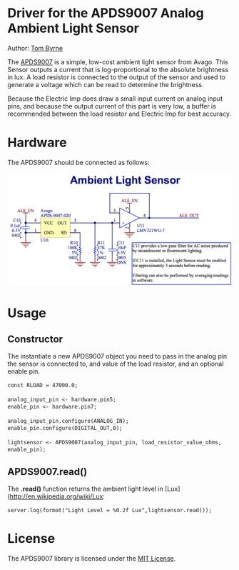 Driver for the APDS9007 Analog Ambient Light Sensor
===================================

Author: [Tom Byrne](https://github.com/ersatzavian/)

The [APDS9007](http://www.mouser.com/ds/2/38/V02-0512EN-4985.pdf) is a simple, low-cost ambient light sensor from Avago. This Sensor outputs a current that is log-proportional to the absolute brightness in lux. A load resistor is connected to the output of the sensor and used to generate a voltage which can be read to determine the brightness.

Because the Electric Imp does draw a small input current on analog input pins, and because the output current of this part is very low, a buffer is recommended between the load resistor and Electric Imp for best accuracy.

# Hardware
The APDS9007 should be connected as follows:

![APDS9007 Circuit](./circuit.png)

# Usage

## Constructor
The instantiate a new APDS9007 object you need to pass in the analog pin the sensor is connected to, and value of the load resistor, and an optional enable pin.

```squirrel
const RLOAD = 47000.0;

analog_input_pin <- hardware.pin5;
enable_pin <- hardware.pin7;

analog_input_pin.configure(ANALOG_IN);
enable_pin.configure(DIGITAL_OUT,0);

lightsensor <- APDS9007(analog_input_pin, load_resistor_value_ohms, enable_pin);
```

## APDS9007.read()
The **.read()** function returns the ambient light level in [Lux](http://en.wikipedia.org/wiki/Lux:

```squirrel
server.log(format("Light Level = %0.2f Lux",lightsensor.read());
```

# License
The APDS9007 library is licensed under the [MIT License](./LICENSE).
